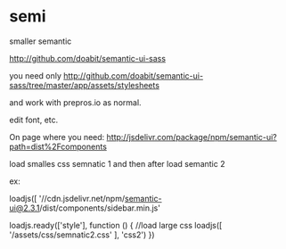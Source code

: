 # semi
smaller semantic 

http://github.com/doabit/semantic-ui-sass

you need only 
http://github.com/doabit/semantic-ui-sass/tree/master/app/assets/stylesheets

and work with prepros.io as normal.

edit font, etc.

On page where you need:
http://jsdelivr.com/package/npm/semantic-ui?path=dist%2Fcomponents


load smalles css semnatic 1
and then after load semantic 2

ex:

loadjs([ '//cdn.jsdelivr.net/npm/semantic-ui@2.3.1/dist/components/sidebar.min.js'


loadjs.ready(['style'], function () { //load large css
	loadjs([ '/assets/css/semnatic2.css'
	], 'css2')
})